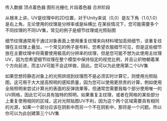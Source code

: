 传入数据
顶点着色器
图形光栅化
片段着色器
合并阶段


从根本上讲，UV是纹理中的2D位置，对于Unity来说（0,0）是左下角（1.0,1.0）是右上角，无论使用的纹理是分辨率或是纵横比
在某些情况下，您可能需要多个不同纹理的不同UV集，常见的例子是细节纹理或光照贴图

细节纹理通常用于通过对象表面上使用重复纹理来向材料增加高频细节，该重复纹理在主纹理上叠加，一个常见的例子是布料，您希望衣服细节可见，但是这些细节放在主要纹理中将需要使用极高的分辨率的纹理，但是您可能不想为此使用主纹理UV，因为您希望细节纹理在整个模型中保持恒定的视觉比例，并且让织物朝着某个方向前进，而主UV可能不会这样做，因此。您可以为此使用第二个UV集

如果您想将静态对象上的光照烘焙到纹理而不是必须实时计算它，则使用光照贴图，这可用于大大提高照明的感知质量，因为您可以使用更昂贵的计算，例如使用全局照明来尝试计算光的表面的反弹效果等，但通常您需要我每个部分使用唯一的UV网格，因此它可以具有独特的照明，如果重复主纹理，或者在网格的某些部分上重复使用相同的区域，这对光照贴图UV不利，因为这个两个区域需要具有相同的光源，如果一个部分应该在阴影中而另一个不在阴影中，那将是一个问题。所以你可以为此创建第三个UV集
